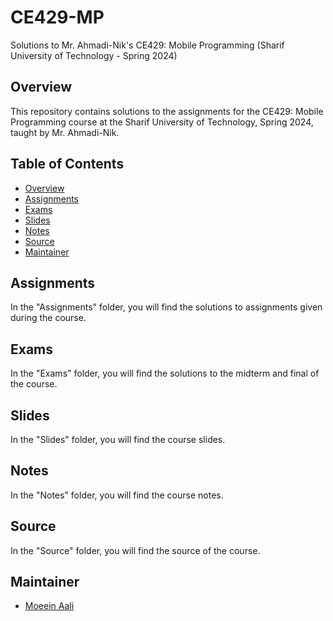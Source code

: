 # CE429-MP
Solutions to Mr. Ahmadi-Nik's CE429: Mobile Programming (Sharif University of Technology - Spring 2024)

## Overview

This repository contains solutions to the assignments for the CE429: Mobile Programming course at the Sharif University of Technology, Spring 2024, taught by Mr. Ahmadi-Nik.

## Table of Contents

- [Overview](#overview)
- [Assignments](#assignments)
- [Exams](#exams)
- [Slides](#slides)
- [Notes](#notes)
- [Source](#source)
- [Maintainer](#maintainer)

## Assignments

In the "Assignments" folder, you will find the solutions to assignments given during the course.

## Exams

In the "Exams" folder, you will find the solutions to the midterm and final of the course.

## Slides

In the "Slides" folder, you will find the course slides.

## Notes

In the "Notes" folder, you will find the course notes.

## Source

In the "Source" folder, you will find the source of the course.

## Maintainer

- [Moeein Aali](https://github.com/moeeinaali)

